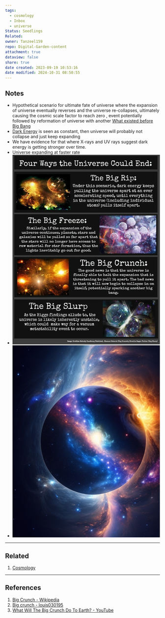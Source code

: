 ```yaml
---
tags:
  - cosmology
  - Inbox
  - universe
Status: Seedlings
Related: 
owner: Tanzeel159
repo: Digital-Garden-content
attachment: true
dataview: false
share: true
date created: 2023-09-19 10:53:16
date modified: 2024-10-31 08:50:55
---
```

## Notes
- Hypothetical scenario for ultimate fate of universe where the expansion of universe eventually reverses and the universe re-collapses, ultimately causing the cosmic scale factor to reach zero , event potentially followed by reformation of universe with another [What existed before Big Bang](What%2520existed%2520before%2520Big%2520Bang.md#)
- [Dark Energy](Dark%20Energy.md) is seen as constant, then universe will probably not collapse and just keep expanding
- We have evidence for that where X-rays and UV rays suggest dark energy is getting stronger over time.
- Universe expanding at faster rate
- ![375](./Attachments/Big%20Crunch.png)
- ![375](./Attachments/Pasted%20image%2020230603134810.png)


---
## Related

1) [Cosmology](./Cosmology.md#)

---
## References

1) [Big Crunch - Wikipedia](https://en.wikipedia.org/wiki/Big_Crunch)
2) [Big crunch - louis030195](https://brain.louis030195.com/Physic/Big+crunch)
3) [What Will The Big Crunch Do To Earth? - YouTube](https://youtu.be/_ZoVDdJLN_s)